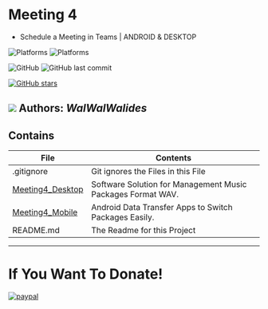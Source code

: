 # Meeting 4
- Schedule a Meeting in Teams  | ANDROID & DESKTOP

![Platforms](https://img.shields.io/badge/Supported%20platforms-Win32%20and%20Win64-red.svg)
![Platforms](https://img.shields.io/badge/Supported%20platforms-ANDROID-BLUE.svg)

![GitHub](https://img.shields.io/github/license/walwalwalides/Meeting4)
![GitHub last commit](https://img.shields.io/github/last-commit/walwalwalides/Meeting4)

[![GitHub stars](https://img.shields.io/github/stars/walwalwalides/Meeting4)](https://github.com/walwalwalides/Meeting4/stargazers)



![](Meeting4.png)
**Authors:**  *WalWalWalides*
------

## Contains

| File | Contents | 
| --- | --- |
| .gitignore | Git ignores the Files in this File |
|[Meeting4_Desktop](https://github.com/walwalwalides/Meeting4/tree/master/Meeting4_Desktop)| Software Solution for Management Music Packages Format WAV.
|[Meeting4_Mobile](https://github.com/walwalwalides/Meeting4/tree/master/Meeting4_Mobile)| Android Data Transfer Apps to Switch Packages Easily.
| README.md | The Readme for this Project|

------

# If You Want To Donate!

[![paypal](https://www.paypalobjects.com/en_US/i/btn/btn_donateCC_LG.gif)](https://www.paypal.com/cgi-bin/webscr?cmd=_s-xclick&hosted_button_id=Y79F36A9BGLHS&source=url)
